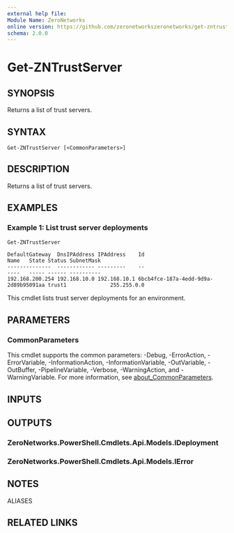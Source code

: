 ```yaml
---
external help file:
Module Name: ZeroNetworks
online version: https://github.com/zeronetworkszeronetworks/get-zntrustserver
schema: 2.0.0
---
```


# Get-ZNTrustServer

## SYNOPSIS
Returns a list of trust servers.

## SYNTAX

```
Get-ZNTrustServer [<CommonParameters>]
```

## DESCRIPTION
Returns a list of trust servers.

## EXAMPLES

### Example 1: List trust server deployments
```powershell
Get-ZNTrustServer
```

```output
DefaultGateway  DnsIPAddress IPAddress    Id                                   Name   State Status SubnetMask                                                                                                                                                      --------------  ------------ ---------    --                                   ----   ----- ------ ----------
192.168.200.254 192.168.10.0 192.168.10.1 6bcb4fce-187a-4edd-9d9a-2d89b95091aa trust1              255.255.0.0
```

This cmdlet lists trust server deployments for an environment.

## PARAMETERS

### CommonParameters
This cmdlet supports the common parameters: -Debug, -ErrorAction, -ErrorVariable, -InformationAction, -InformationVariable, -OutVariable, -OutBuffer, -PipelineVariable, -Verbose, -WarningAction, and -WarningVariable. For more information, see [about_CommonParameters](http://go.microsoft.com/fwlink/?LinkID=113216).

## INPUTS

## OUTPUTS

### ZeroNetworks.PowerShell.Cmdlets.Api.Models.IDeployment

### ZeroNetworks.PowerShell.Cmdlets.Api.Models.IError

## NOTES

ALIASES

## RELATED LINKS

